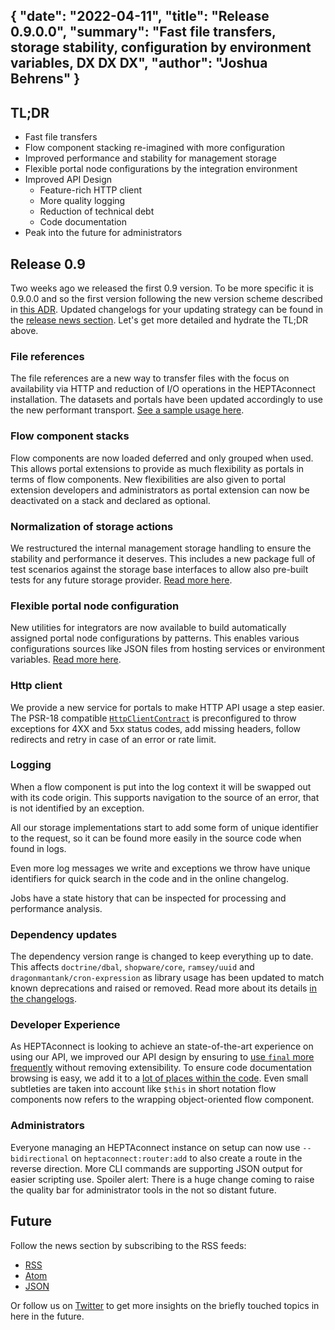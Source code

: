{
    "date": "2022-04-11",
    "title": "Release 0.9.0.0",
    "summary": "Fast file transfers, storage stability, configuration by environment variables, DX DX DX",
    "author": "Joshua Behrens"
}
---

## TL;DR

- Fast file transfers
- Flow component stacking re-imagined with more configuration
- Improved performance and stability for management storage
- Flexible portal node configurations by the integration environment
- Improved API Design
    - Feature-rich HTTP client
    - More quality logging
    - Reduction of technical debt
    - Code documentation
- Peak into the future for administrators


## Release 0.9

Two weeks ago we released the first 0.9 version.
To be more specific it is 0.9.0.0 and so the first version following the new version scheme described in [this ADR](https://heptaconnect.io/reference/adr/2022-01-24-semver-with-generation-version/).
Updated changelogs for your updating strategy can be found in the [release news section](https://heptaconnect.io/releases/).
Let's get more detailed and hydrate the TL;DR above.


### File references

The file references are a new way to transfer files with the focus on availability via HTTP and reduction of I/O operations in the HEPTAconnect installation.
The datasets and portals have been updated accordingly to use the new performant transport.
[See a sample usage here](https://heptaconnect.io/how-to/portal-developer/file-reference-public-url/).


### Flow component stacks

Flow components are now loaded deferred and only grouped when used.
This allows portal extensions to provide as much flexibility as portals in terms of flow components.
New flexibilities are also given to portal extension developers and administrators as portal extension can now be deactivated on a stack and declared as optional.


### Normalization of storage actions

We restructured the internal management storage handling to ensure the stability and performance it deserves.
This includes a new package full of test scenarios against the storage base interfaces to allow also pre-built tests for any future storage provider.
[Read more here](https://heptaconnect.io/reference/adr/2021-09-25-optimized-storage-actions/).


### Flexible portal node configuration

New utilities for integrators are now available to build automatically assigned portal node configurations by patterns.
This enables various configurations sources like JSON files from hosting services or environment variables.
[Read more here](https://heptaconnect.io/guides/integrator/portal-node-configuration/).


### Http client

We provide a new service for portals to make HTTP API usage a step easier.
The PSR-18 compatible [`HttpClientContract`](https://heptaconnect.io/reference/portal-developer/service/http-client-contract/) is preconfigured to throw exceptions for 4XX and 5xx status codes, add missing headers, follow redirects and retry in case of an error or rate limit.


### Logging

When a flow component is put into the log context it will be swapped out with its code origin.
This supports navigation to the source of an error, that is not identified by an exception.

All our storage implementations start to add some form of unique identifier to the request, so it can be found more easily in the source code when found in logs.

Even more log messages we write and exceptions we throw have unique identifiers for quick search in the code and in the online changelog.

Jobs have a state history that can be inspected for processing and performance analysis.


### Dependency updates

The dependency version range is changed to keep everything up to date.
This affects `doctrine/dbal`, `shopware/core`, `ramsey/uuid` and `dragonmantank/cron-expression` as library usage has been updated to match known deprecations and raised or removed.
Read more about its details [in the changelogs](https://heptaconnect.io/releases/).


### Developer Experience

As HEPTAconnect is looking to achieve an state-of-the-art experience on using our API, we improved our API design by ensuring to [use `final` more frequently](https://heptaconnect.io/reference/adr/2022-03-02-final-classes/) without removing extensibility.
To ensure code documentation browsing is easy, we add it to a [lot of places within the code](https://heptaconnect.io/reference/adr/2022-01-05-code-documentation/). 
Even small subtleties are taken into account like `$this` in short notation flow components now refers to the wrapping object-oriented flow component.


### Administrators

Everyone managing an HEPTAconnect instance on setup can now use `--bidirectional` on `heptaconnect:router:add` to also create a route in the reverse direction.
More CLI commands are supporting JSON output for easier scripting use.
Spoiler alert: There is a huge change coming to raise the quality bar for administrator tools in the not so distant future.


## Future

Follow the news section by subscribing to the RSS feeds:

* [RSS](./rss2.xml)
* [Atom](./atom1.xml)
* [JSON](./json1.json)

Or follow us on [Twitter](https://twitter.com/heptacom_gmbh) to get more insights on the briefly touched topics in here in the future.
